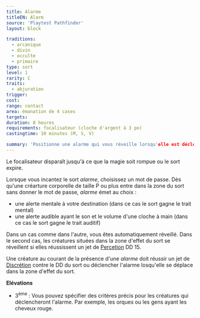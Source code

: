 ```yaml
---
title: Alarme
titleEN: Alarm
source: 'Playtest Pathfinder'
layout: block

traditions:
  - arcanique
  - divin
  - occulte
  - primaire
type: sort
level: 1
rarity: C
traits:
  - abjuration
trigger: 
cost: 
range: contact
area: émanation de 4 cases
targets: 
duration: 8 heures
requirements: focalisateur (cloche d'argent à 3 po)
castingtime: 10 minutes (M, S, V)

summary: 'Positionne une alarme qui vous réveille lorsqu'elle est déclenchée.'
---
```


Le focalisateur disparaît jusqu'à ce que la magie soit rompue ou le sort expire.

Lorsque vous incantez le sort *alarme*, choisissez un mot de passe. Dès qu'une créarture corporelle de taille P ou plus entre dans la zone du sort sans donner le mot de passe, *alarme* émet au choix :
* une alerte mentale à votre destination (dans ce cas le sort gagne le trait mental) 
* une alerte audible ayant le son et le volume d'une cloche à main (dans ce cas le sort gagne le trait auditif)

Dans un cas comme dans l'autre, vous êtes automatiquement réveillé. Dans le second cas, les créatures situées dans la zone d'effet du sort se réveillent si elles réussissent un jet de [Percetion](/ch9-jouer-à-pethfinder/perception.html) DD 15. 

Une créature au courant de la présence d'une *alarme* doit réussir un jet de [Discrétion](/compétences/discrétion.html) contre le DD du sort ou déclencher l'alarme losqu'elle se déplace dans la zone d'effet du sort.

**Elévations**
* 3<sup>ème</sup> : Vous pouvez spécifier des critères précis pour les créatures qui déclencheront l'alarme. Par exemple, les orques ou les gens ayant les cheveux rouge.
